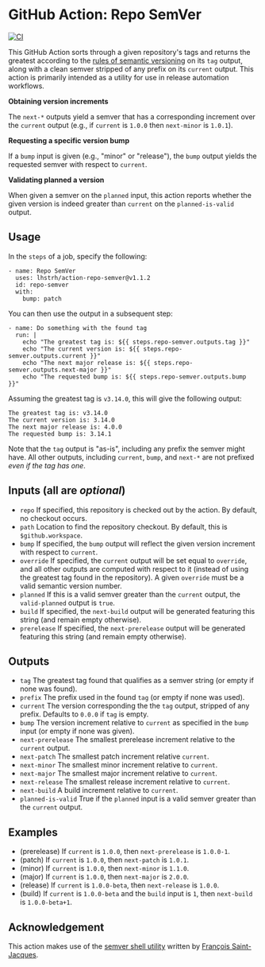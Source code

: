 # GitHub Action: Repo SemVer

[![CI](https://github.com/lhstrh/greatest-semver-tag/actions/workflows/ci.yml/badge.svg)](https://github.com/lhstrh/greatest-semver-tag/actions/workflows/ci.yml)

This GitHub Action sorts through a given repository's tags and returns the greatest according to the [rules of semantic versioning](https://semver.org/) on its `tag` output, along with a clean semver stripped of any prefix on its `current` output. This action is primarily intended as a utility for use in release automation workflows.

**Obtaining version increments**

The `next-*` outputs yield a semver that has a corresponding increment over the `current` output (e.g., if `current` is `1.0.0` then `next-minor` is `1.0.1`).

**Requesting a specific version bump**

If a `bump` input is given (e.g., "minor" or "release"), the `bump` output yields the requested semver with respect to `current`.

**Validating planned a version**

When given a semver on the `planned` input, this action reports whether the given version is indeed greater than `current` on the `planned-is-valid` output. 

## Usage
In the `steps` of a job, specify the following:
```
- name: Repo SemVer
  uses: lhstrh/action-repo-semver@v1.1.2
  id: repo-semver
  with:
    bump: patch
```
You can then use the output in a subsequent step:
```
- name: Do something with the found tag
  run: |
    echo "The greatest tag is: ${{ steps.repo-semver.outputs.tag }}"
    echo "The current version is: ${{ steps.repo-semver.outputs.current }}"
    echo "The next major release is: ${{ steps.repo-semver.outputs.next-major }}"
    echo "The requested bump is: ${{ steps.repo-semver.outputs.bump }}"
```
Assuming the greatest tag is `v3.14.0`, this will give the following output:
```
The greatest tag is: v3.14.0
The current version is: 3.14.0
The next major release is: 4.0.0
The requested bump is: 3.14.1
```

Note that the `tag` output is "as-is", including any prefix the semver might have. All other outputs, including `current`, `bump`, and `next-*` are not prefixed _even if the tag has one_.


## Inputs (all are _optional_)

* `repo` If specified, this repository is checked out by the action. By default, no checkout occurs.
* `path` Location to find the repository checkout. By default, this is `$github.workspace`.
* `bump` If specified, the `bump` output will reflect the given version increment with respect to `current`.
* `override` If specified, the `current` output will be set equal to `override`, and all other outputs are computed with respect to it (instead of using the greatest tag found in the repository). A given `override` must be a valid semantic version number.
* `planned` If this is a valid semver greater than the `current` output, the `valid-planned` output is `true`.
* `build` If specified, the `next-build` output will be generated featuring this string (and remain empty otherwise).
* `prerelease` If specified, the `next-prerelease` output will be generated featuring this string (and remain empty otherwise).


## Outputs

* `tag` The greatest tag found that qualifies as a semver string (or empty if none was found).
* `prefix` The prefix used in the found `tag` (or empty if none was used).
* `current` The version corresponding the the `tag` output, stripped of any prefix. Defaults to `0.0.0` if `tag` is empty. 
* `bump` The version increment relative to `current` as specified in the `bump` input (or empty if none was given).
* `next-prerelease` The smallest prerelease increment relative to the `current` output.
* `next-patch` The smallest patch increment relative `current`.
* `next-minor` The smallest minor increment relative to `current`.
* `next-major` The smallest major increment relative to `current`.
* `next-release` The smallest release increment relative to `current`.
* `next-build` A build increment relative to `current`.
* `planned-is-valid` True if the `planned` input is a valid semver greater than the `current` output.

## Examples
* (prerelease) If `current` is `1.0.0`, then `next-prerelease` is `1.0.0-1`.
* (patch) If `current` is `1.0.0`, then `next-patch` is `1.0.1`.
* (minor) If `current` is `1.0.0`, then `next-minor` is `1.1.0`.
* (major) If `current` is `1.0.0`, then `next-major` is `2.0.0`.
* (release) If `current` is `1.0.0-beta`, then `next-release` is `1.0.0`.
* (build) If `current` is `1.0.0-beta` and the `build` input is `1`, then `next-build` is `1.0.0-beta+1`.


## Acknowledgement

This action makes use of the [semver shell utility](https://github.com/fsaintjacques/semver-tool) written by [François Saint-Jacques](https://github.com/fsaintjacques).
